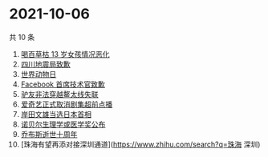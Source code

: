 # 2021-10-06

共 10 条

<!-- BEGIN -->
<!-- 最后更新时间 Wed Oct 06 2021 00:13:29 GMT+0800 (China Standard Time) -->

1. [喝百草枯 13 岁女孩情况恶化](https://www.zhihu.com/search?q=百草枯)
1. [四川地震局致歉](https://www.zhihu.com/search?q=四川地震)
1. [世界动物日](https://www.zhihu.com/search?q=世界动物日)
1. [Facebook 首席技术官致歉](https://www.zhihu.com/search?q=Facebook)
1. [驴友非法穿越鳌太线失联](https://www.zhihu.com/search?q=鳌太线)
1. [爱奇艺正式取消剧集超前点播](https://www.zhihu.com/search?q=爱奇艺)
1. [岸田文雄当选日本首相](https://www.zhihu.com/search?q=岸田文雄)
1. [诺贝尔生理学或医学奖公布](https://www.zhihu.com/search?q=诺贝尔生理学或医学奖)
1. [乔布斯逝世十周年](https://www.zhihu.com/search?q=乔布斯)
1. [珠海有望再添对接深圳通道](https://www.zhihu.com/search?q=珠海 深圳)

<!-- END -->
